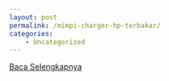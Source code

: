 ```yaml
---
layout: post
permalink: /mimpi-charger-hp-terbakar/
categories:
    - Uncategorized
---
```


[Baca Selengkapnya](/04)
